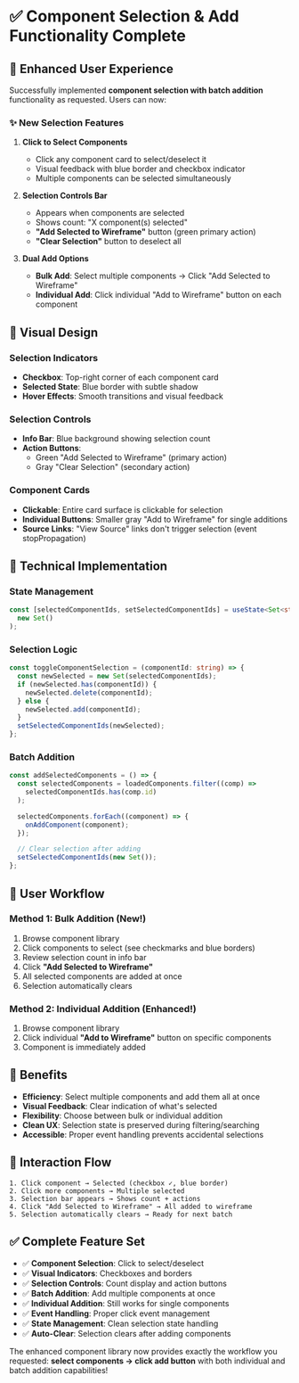 # ✅ Component Selection & Add Functionality Complete

## 🎯 Enhanced User Experience

Successfully implemented **component selection with batch addition** functionality as requested. Users can now:

### ✨ **New Selection Features**

1. **Click to Select Components**

   - Click any component card to select/deselect it
   - Visual feedback with blue border and checkbox indicator
   - Multiple components can be selected simultaneously

2. **Selection Controls Bar**

   - Appears when components are selected
   - Shows count: "X component(s) selected"
   - **"Add Selected to Wireframe"** button (green primary action)
   - **"Clear Selection"** button to deselect all

3. **Dual Add Options**
   - **Bulk Add**: Select multiple components → Click "Add Selected to Wireframe"
   - **Individual Add**: Click individual "Add to Wireframe" button on each component

## 🎨 **Visual Design**

### Selection Indicators

- **Checkbox**: Top-right corner of each component card
- **Selected State**: Blue border with subtle shadow
- **Hover Effects**: Smooth transitions and visual feedback

### Selection Controls

- **Info Bar**: Blue background showing selection count
- **Action Buttons**:
  - Green "Add Selected to Wireframe" (primary action)
  - Gray "Clear Selection" (secondary action)

### Component Cards

- **Clickable**: Entire card surface is clickable for selection
- **Individual Buttons**: Smaller gray "Add to Wireframe" for single additions
- **Source Links**: "View Source" links don't trigger selection (event stopPropagation)

## 🔧 **Technical Implementation**

### State Management

```typescript
const [selectedComponentIds, setSelectedComponentIds] = useState<Set<string>>(
  new Set()
);
```

### Selection Logic

```typescript
const toggleComponentSelection = (componentId: string) => {
  const newSelected = new Set(selectedComponentIds);
  if (newSelected.has(componentId)) {
    newSelected.delete(componentId);
  } else {
    newSelected.add(componentId);
  }
  setSelectedComponentIds(newSelected);
};
```

### Batch Addition

```typescript
const addSelectedComponents = () => {
  const selectedComponents = loadedComponents.filter((comp) =>
    selectedComponentIds.has(comp.id)
  );

  selectedComponents.forEach((component) => {
    onAddComponent(component);
  });

  // Clear selection after adding
  setSelectedComponentIds(new Set());
};
```

## 🎉 **User Workflow**

### Method 1: Bulk Addition (New!)

1. Browse component library
2. Click components to select (see checkmarks and blue borders)
3. Review selection count in info bar
4. Click **"Add Selected to Wireframe"**
5. All selected components are added at once
6. Selection automatically clears

### Method 2: Individual Addition (Enhanced!)

1. Browse component library
2. Click individual **"Add to Wireframe"** button on specific components
3. Component is immediately added

## 🚀 **Benefits**

- **Efficiency**: Select multiple components and add them all at once
- **Visual Feedback**: Clear indication of what's selected
- **Flexibility**: Choose between bulk or individual addition
- **Clean UX**: Selection state is preserved during filtering/searching
- **Accessible**: Proper event handling prevents accidental selections

## 🔄 **Interaction Flow**

```
1. Click component → Selected (checkbox ✓, blue border)
2. Click more components → Multiple selected
3. Selection bar appears → Shows count + actions
4. Click "Add Selected to Wireframe" → All added to wireframe
5. Selection automatically clears → Ready for next batch
```

## ✅ **Complete Feature Set**

- ✅ **Component Selection**: Click to select/deselect
- ✅ **Visual Indicators**: Checkboxes and borders
- ✅ **Selection Controls**: Count display and action buttons
- ✅ **Batch Addition**: Add multiple components at once
- ✅ **Individual Addition**: Still works for single components
- ✅ **Event Handling**: Proper click event management
- ✅ **State Management**: Clean selection state handling
- ✅ **Auto-Clear**: Selection clears after adding components

The enhanced component library now provides exactly the workflow you requested: **select components → click add button** with both individual and batch addition capabilities!
